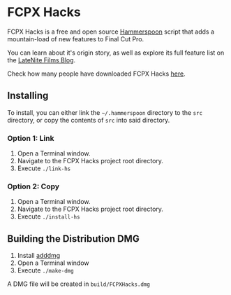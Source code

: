 # FCPX Hacks

FCPX Hacks is a free and open source [Hammerspoon](http://www.hammerspoon.org) script that adds a mountain-load of new features to Final Cut Pro.

You can learn about it's origin story, as well as explore its full feature list on the [LateNite Films Blog](https://latenitefilms.com/blog/final-cut-pro-hacks/).

Check how many people have downloaded FCPX Hacks [here](http://www.somsubhra.com/github-release-stats/?username=fcpxhacks&repository=fcpxhacks).

## Installing

To install, you can either link the `~/.hammerspoon` directory to the `src` directory, or copy the contents of `src` into said directory.

### Option 1: Link

1. Open a Terminal window.
2. Navigate to the FCPX Hacks project root directory.
3. Execute `./link-hs`

### Option 2: Copy

1. Open a Terminal window.
2. Navigate to the FCPX Hacks project root directory.
2. Execute `./install-hs`

## Building the Distribution DMG

1. Install [adddmg](https://github.com/LinusU/node-appdmg)
2. Open a Terminal window
3. Execute `./make-dmg`

A DMG file will be created in `build/FCPXHacks.dmg`
